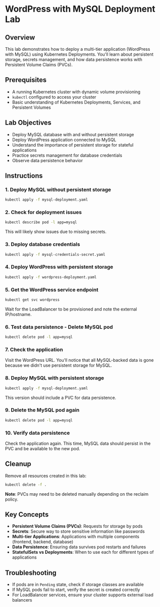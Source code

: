 # WordPress with MySQL Deployment Lab

## Overview

This lab demonstrates how to deploy a multi-tier application (WordPress with MySQL) using Kubernetes Deployments. You'll learn about persistent storage, secrets management, and how data persistence works with Persistent Volume Claims (PVCs).

## Prerequisites

- A running Kubernetes cluster with dynamic volume provisioning
- `kubectl` configured to access your cluster
- Basic understanding of Kubernetes Deployments, Services, and Persistent Volumes

## Lab Objectives

- Deploy MySQL database with and without persistent storage
- Deploy WordPress application connected to MySQL
- Understand the importance of persistent storage for stateful applications
- Practice secrets management for database credentials
- Observe data persistence behavior

## Instructions

### 1. Deploy MySQL without persistent storage

```bash
kubectl apply -f mysql-deployment.yaml
```

### 2. Check for deployment issues

```bash
kubectl describe pod -l app=mysql
```

This will likely show issues due to missing secrets.

### 3. Deploy database credentials

```bash
kubectl apply -f mysql-credentials-secret.yaml
```

### 4. Deploy WordPress with persistent storage

```bash
kubectl apply -f wordpress-deployment.yaml
```

### 5. Get the WordPress service endpoint

```bash
kubectl get svc wordpress
```

Wait for the LoadBalancer to be provisioned and note the external IP/hostname.

### 6. Test data persistence - Delete MySQL pod

```bash
kubectl delete pod -l app=mysql
```

### 7. Check the application

Visit the WordPress URL. You'll notice that all MySQL-backed data is gone because we didn't use persistent storage for MySQL.

### 8. Deploy MySQL with persistent storage

```bash
kubectl apply -f mysql-deployment.yaml
```

This version should include a PVC for data persistence.

### 9. Delete the MySQL pod again

```bash
kubectl delete pod -l app=mysql
```

### 10. Verify data persistence

Check the application again. This time, MySQL data should persist in the PVC and be available to the new pod.

## Cleanup

Remove all resources created in this lab:

```bash
kubectl delete -f .
```

**Note**: PVCs may need to be deleted manually depending on the reclaim policy.

## Key Concepts

- **Persistent Volume Claims (PVCs)**: Requests for storage by pods
- **Secrets**: Secure way to store sensitive information like passwords
- **Multi-tier Applications**: Applications with multiple components (frontend, backend, database)
- **Data Persistence**: Ensuring data survives pod restarts and failures
- **StatefulSets vs Deployments**: When to use each for different types of applications

## Troubleshooting

- If pods are in `Pending` state, check if storage classes are available
- If MySQL pods fail to start, verify the secret is created correctly
- For LoadBalancer services, ensure your cluster supports external load balancers
